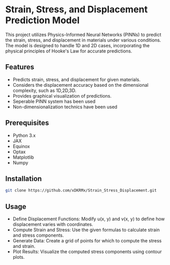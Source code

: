 # Strain, Stress, and Displacement Prediction Model

This project utilizes Physics-Informed Neural Networks (PINNs) to predict the strain, stress, and displacement in materials under various conditions. The model is designed to handle 1D and 2D cases, incorporating the physical principles of Hooke's Law for accurate predictions.

## Features
- Predicts strain, stress, and displacement for given materials.
- Considers the displacement accuracy based on the dimensional complexity, such as 1D,2D,3D.
- Provides graphical visualization of predictions.
- Seperable PINN system has been used
- Non-dimensionalization technics have been used
  
## Prerequisites
- Python 3.x
- JAX
- Equinox
- Optax
- Matplotlib
- Numpy

## Installation
```bash
git clone https://github.com/xDKRMx/Strain_Stress_Displacement.git
```
## Usage
- Define Displacement Functions: Modify u(x, y) and v(x, y) to define how displacement varies with coordinates.
- Compute Strain and Stress: Use the given formulas to calculate strain and stress components.
- Generate Data: Create a grid of points for which to compute the stress and strain.
- Plot Results: Visualize the computed stress components using contour plots.
